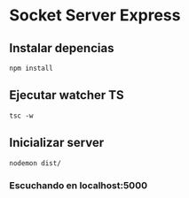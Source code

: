 # Socket Server Express

## Instalar depencias

```
npm install
```

## Ejecutar watcher TS

```
tsc -w
```

## Inicializar server

```
nodemon dist/
```

### Escuchando en localhost:5000
